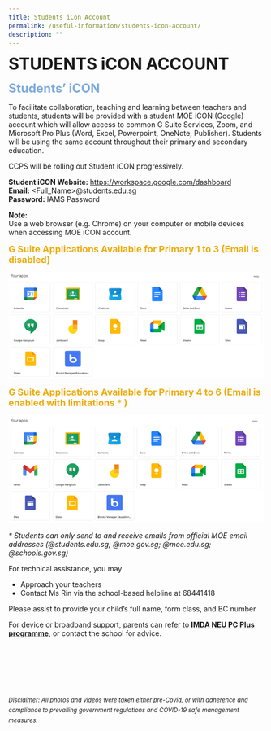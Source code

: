 ```yaml
---
title: Students iCon Account
permalink: /useful-information/students-icon-account/
description: ""
---
```

<b><font size="6">STUDENTS iCON ACCOUNT</font></b>

<b><font size=5 color="#7daadf">Students’ iCON</font></b>

To facilitate collaboration, teaching and learning between teachers and students, students will be provided with a student MOE iCON (Google) account which will allow access to common G Suite Services, Zoom, and Microsoft Pro Plus (Word, Excel, Powerpoint, OneNote, Publisher). Students will be using the same account throughout their primary and secondary education.  
  
CCPS will be rolling out Student iCON progressively.  
  
<b>Student iCON Website:</b> https://workspace.google.com/dashboard  
<b>Email:</b> <Full\_Name>@students.edu.sg  
<b>Password:</b> IAMS Password  
  
<b>Note:</b><br>
Use a web browser (e.g. Chrome) on your computer or mobile devices when accessing MOE iCON account.  
  
  
<b><font size=4 color="#eeac0d">G Suite Applications Available for Primary 1 to 3 (Email is disabled)</font></b>

![](/images/Useful%20Information/Icon%201.png)


<b><font size=4 color="#eeac0d">G Suite Applications Available for Primary 4 to 6 (Email is enabled with limitations * )</font></b>

![](/images/Useful%20Information/Icon%202.png)

_\* Students can only send to and receive emails from official MOE email addresses (@students.edu.sg; @moe.gov.sg; @moe.edu.sg; @schools.gov.sg)_  
  
For technical assistance, you may  
  

*   Approach your teachers
*   Contact Ms Rin via the school-based helpline at 68441418

  
Please assist to provide your child’s full name, form class, and BC number  
  
For device or broadband support, parents can refer to **[IMDA NEU PC Plus programme](https://www.imda.gov.sg/programme-listing/neu-pc-plus)**, or contact the school for advice.


<br><br><br><br><br><br>
<sup>_Disclaimer: All photos and videos were taken either pre-Covid, or with adherence and compliance to prevailing government regulations and COVID-19 safe management measures._</sup>